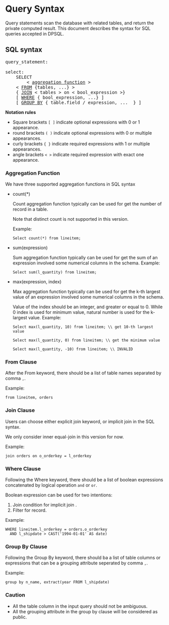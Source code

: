 # Query Syntax

Query statements scan the database with related tables, and 
return the private computed result. This document describes the 
syntax for SQL queries accepted in DPSQL.

## SQL syntax

<pre class="lang-sql prettyprint">
<span class="var">query_statement</span>:

<span class="var">select</span>:
    SELECT
        < <a href="#aggegation_function"><span class="var">aggregation function</span></a> >
    < <a href="#from_clause">FROM</a> {tables, ...} >
    { <a href="#join_clause">JOIN</a> < tables > on < bool_expression >}
    [ <a href="#where_clause">WHERE</a> <span class="var">{ bool_expression, ...}</span> ]
    [ <a href="#group_by_clause">GROUP BY</a> { table.field / expression, ...  } ]
</pre>

**Notation rules**
+ Square brackets `[ ]` indicate optional expressions with 0 or 1 appearance.
+ round brackets `( )` indicate optional expressions with 0 or multiple appearances.
+ curly brackets `{ }` indicate required expressions with 1 or multiple appearances.
+ angle brackets `< >` indicate required expression with exact one appearance.


### Aggregation Function
<a id="aggegation_function"></a>

We have three supported aggregation functions in SQL syntax

+ count(*)

  Count aggregation function typically can be used for 
  get the number of record in a table.

  Note that distinct count is not supported in this version.

  Example:
    ```
    Select count(*) from lineitem;
    ```
+ sum(expression)

  Sum aggregation function typically can be used for 
  get the sum of an expression involved some numerical 
  columns in the schema.
  Example:
    ```
    Select sum(l_quantity) from lineitem;
    ```

+ max(expression, index)

  Max aggregation function typically can be used for 
  get the k-th largest value of an expression involved 
  some numerical columns in the schema.

  Value of the index should be an integer, and greater or
  equal to 0. While 0 index is used for minimum value, 
  natural number is used for the k-largest value.
  Example:
    ```
    Select max(l_quantity, 10) from lineitem; \\ get 10-th largest value
    ```
  
    ```
    Select max(l_quantity, 0) from lineitem; \\ get the minimum value
    ```

    ```
    Select max(l_quantity, -10) from lineitem; \\ INVALID
    ```

### From Clause
<a id="from_clause"></a>

After the From keyword, there should be a list of table names separated by comma ```,```.

Example:
```commandline
from lineitem, orders
```

### Join Clause
<a id="join_clause"></a>

Users can choose either explicit join keyword, or
implicit join in the SQL syntax.

We only consider inner equal-join in this version for now.

Example:
```commandline
join orders on o_orderkey = l_orderkey
```

### Where Clause
<a id="where_clause"></a>

Following the Where keyword, there should be a list of 
boolean expressions concatenated by logical operation ```and``` or ```or```.

Boolean expression can be used for two intentions: 
1. Join condition for implicit join .
2. Filter for record.

Example:
```commandline
WHERE lineitem.l_orderkey = orders.o_orderkey
  AND l_shipdate > CAST('1994-01-01' AS date)
```

### Group By Clause
<a id="group_by_clause"></a>

Following the Group By keyword, there should ba a list of table
columns or expressions that can be a grouping attribute seperated by comma ```,```.

Example:
```commandline
group by n_name, extract(year FROM l_shipdate)
```


### Caution

+ All the table column in the input query should not be ambiguous.
+ All the grouping attribute in the group by clause will be considered as public.










